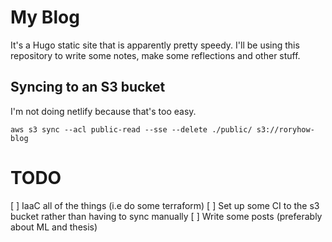 # My Blog

It's a Hugo static site that is apparently pretty speedy. I'll be using this repository to write some notes, make some reflections and other stuff.

## Syncing to an S3 bucket

I'm not doing netlify because that's too easy.

`aws s3 sync --acl public-read --sse --delete ./public/ s3://roryhow-blog`

# TODO

[ ] IaaC all of the things (i.e do some terraform)
[ ] Set up some CI to the s3 bucket rather than having to sync manually
[ ] Write some posts (preferably about ML and thesis)
